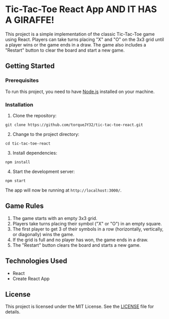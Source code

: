 # Tic-Tac-Toe React App AND IT HAS A GIRAFFE!

This project is a simple implementation of the classic Tic-Tac-Toe game using React. Players can take turns placing "X" and "O" on the 3x3 grid until a player wins or the game ends in a draw. The game also includes a "Restart" button to clear the board and start a new game.

## Getting Started

### Prerequisites

To run this project, you need to have [Node.js](https://nodejs.org/) installed on your machine.

### Installation

1. Clone the repository:

`git clone https://github.com/torqueJY32/tic-tac-toe-react.git`

2. Change to the project directory:

`cd tic-tac-toe-react`

3. Install dependencies:

`npm install`

4. Start the development server:

`npm start`

The app will now be running at `http://localhost:3000/`.

## Game Rules

1. The game starts with an empty 3x3 grid.
2. Players take turns placing their symbol ("X" or "O") in an empty square.
3. The first player to get 3 of their symbols in a row (horizontally, vertically, or diagonally) wins the game.
4. If the grid is full and no player has won, the game ends in a draw.
5. The "Restart" button clears the board and starts a new game.

## Technologies Used

- React
- Create React App

## License

This project is licensed under the MIT License. See the [LICENSE](LICENSE) file for details.